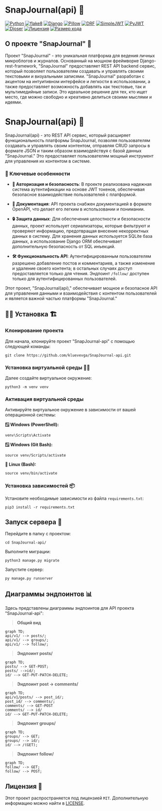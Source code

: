 # SnapJournal(api) 📡

[![Python](https://img.shields.io/badge/Python-3.7%2B-blue?style=for-the-badge&labelColor=333333&logo=python&logoColor=white)](https://www.python.org/)
[![flake8](https://img.shields.io/badge/code%20style-flake8-blue?style=for-the-badge&labelColor=333333)](https://flake8.pycqa.org/)
[![Django](https://img.shields.io/badge/Django-3.2.16-blue?style=for-the-badge&labelColor=333333&logo=django&logoColor=white&color=black)](https://www.djangoproject.com/)
[![Pillow](https://img.shields.io/badge/Pillow-9.3.0-blue?style=for-the-badge&labelColor=333333&logo=pillow&logoColor=white&color=black)](https://pillow.readthedocs.io/en/stable/)
[![DRF](https://img.shields.io/badge/django--rest--framework-3.12.4-blue?style=for-the-badge&labelColor=008B76&logo=django&logoColor=white&color=black)](https://www.django-rest-framework.org/)
[![SimpleJWT](https://img.shields.io/badge/simplejwt-4.7.2-blue?style=for-the-badge&labelColor=008B76&logo=django&logoColor=white&color=black)](https://github.com/davesque/django-rest-framework-simplejwt)
[![PyJWT](https://img.shields.io/badge/PyJWT-2.1.0-blue?style=for-the-badge&labelColor=00A7D0&logo=python&logoColor=white&color=black)](https://github.com/jpadilla/pyjwt)
[![Djoser](https://img.shields.io/badge/djoser-2.1.0-blue?style=for-the-badge&labelColor=3498DB&logo=django&logoColor=white&color=black)](https://github.com/sunscrapers/djoser)
[![Лицензия](https://img.shields.io/github/license/kluevevga/SnapJournal-api?color=blue&style=for-the-badge&labelColor=black&logo=github)](https://github.com/kluevevga/SnapJournal-api/blob/master/LICENSE)
[![Размер кода](https://img.shields.io/github/languages/code-size/kluevevga/SnapJournal-api?style=for-the-badge&labelColor=black&logo=github)](https://github.com/kluevevga/SnapJournal-api)

## О проекте "SnapJournal" 📖

Проект "SnapJournal" - это уникальная платформа для ведения личных микроблогов и журналов. Основанный на мощном
фреймворке Django-rest-framework, "SnapJournal" предоставляет REST API backend сервис, который позволяет пользователям
создавать и управлять своими текстовыми и визуальными записями. "SnapJournal" разработан с акцентом на интуитивном
интерфейсе и легкости в использовании, а также предоставляет возможность добавлять как текстовые, так и мультимедийные
записи. Это идеальное решение для тех, кто ищет место, где можно свободно и креативно делиться своими мыслями и идеями.

# SnapJournal(api) 🔌

SnapJournal(api) - это REST API сервис, который расширяет функциональность платформы SnapJournal, позволяя пользователям
создавать и управлять своим контентом, отправляя CRUD запросы в формате JSON и таким образом взаимодействуя с базой
данных "SnapJournal." Это предоставляет пользователям мощный инструмент для управления их контентом в системе.

### 🔑 Ключевые особенности

- **🔐 Авторизация и безопасность**: В проекте реализована надежная система аутентификации на основе JWT токенов,
  обеспечивая безопасное взаимодействие пользователей с платформой.

- **📖 Документация**: API проекта снабжен документацией в формате OpenAPI, что делает его легким в использовании и
  понимании.

- **🔒 Защита данных**: Для обеспечения целостности и безопасности данных, проект использует сериализаторы, которые
  фильтруют и проверяют информацию, предотвращая внесение некорректных данных в систему. Для хранения данных
  используется SQLite база данных, а использование Django ORM обеспечивает дополнительную безопасность от SQL инъекций.

- **🛠️ Функциональность API**: Аутентифицированным пользователям разрешено добавление постов и комментариев, а также
  изменение и удаление своего контента; в остальных случаях доступ предоставляется только для чтения.
  Эндпоинт `/follow/` доступен только для аутентифицированных пользователей.

Этот проект, "SnapJournal(api)," обеспечивает мощное и безопасное API для управления данными и взаимодействия с
контентом пользователей и является важной частью платформы "SnapJournal."

## 👷‍♂️ Установка 🏗️

### Клонирование проекта

Для начала, клонируйте проект "SnapJournal-api" с помощью следующей команды:

```shell
git clone https://github.com/kluevevga/SnapJournal-api.git
```

### Установка виртуальной среды 🧟‍♂️

Далее создайте виртуальное окружение:

```shell
python3 -m venv venv
```

### Активация виртуальной среды

Активируйте виртуальное окружение в зависимости от вашей операционной системы:

**🪟 Windows (PowerShell):**

```shell
venv\Scripts\Activate
```

**🪟 Windows (Git Bash):**

```shell
source venv/Scripts/activate
```

**🐧 Linux (Bash):**

```shell
source venv/bin/activate
```

### Установка зависимостей 📦 

Установите необходимые зависимости из файла `requirements.txt`:

```shell
pip3 install -r requirements.txt
```

## Запуск сервера 🤖

Перейдите в папку с проектом:

```shell
cd SnapJournal-api/
```

Выполните миграции:

```shell
python3 manage.py migrate
```

Запустите сервер:

```shell
py manage.py runserver
```

## Диаграммы эндпоинтов 📊

Здесь представлены диаграммы эндпоинтов для API проекта "SnapJournal-api":

> **Общий вид**

```mermaid
graph TD;
api/v1/ --> posts/;
api/v1/ --> groups/;
api/v1/ --> follow/;
```

> **Эндпоинт posts/**

```mermaid
graph TD;
posts/ --> GET-POST;
posts/ -->id/;
id/ --> GET-PUT-PATCH-DELETE;
```

> **Эндпоинт post -> comments/**

```mermaid
graph TD;
api/v1/posts/ --> post_id/;
post_id/ --> comments/;
comments/ --> GET-POST
comments/ --> id/
id/ --> GET-PUT-PATCH-DELETE;
```

> **Эндпоинт groups/**

```mermaid
graph TD;
groups/ --> GET;
groups/ --> id/;
id/ --> /(GET);
```

> **Эндпоинт follow/**

```mermaid
graph TD;
follow/ --> GET;
follow/ --> POST;
```

## Лицензия 📜

Этот проект распространяется под лицензией `MIT`. Дополнительную информацию можно найти
в [LICENSE](https://github.com/kluevevga/SnapJournal-api/blob/master/LICENSE).
